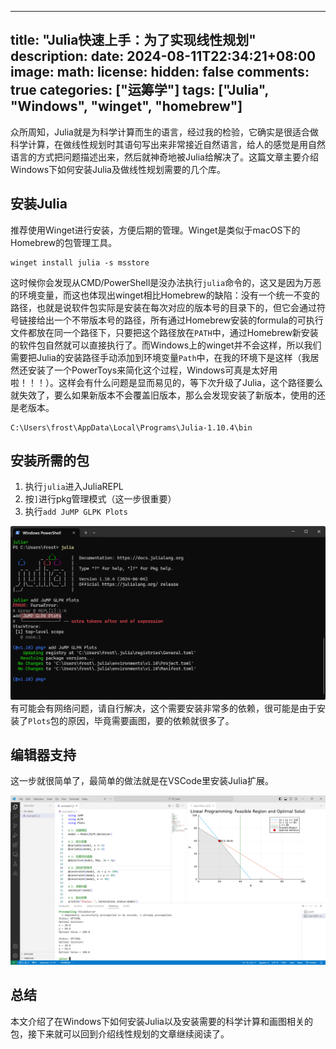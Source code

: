 
---
title: "Julia快速上手：为了实现线性规划"
description: 
date: 2024-08-11T22:34:21+08:00
image: 
math: 
license: 
hidden: false
comments: true
categories: ["运筹学"]
tags: ["Julia", "Windows", "winget", "homebrew"]
---

众所周知，Julia就是为科学计算而生的语言，经过我的检验，它确实是很适合做科学计算，在做线性规划时其语句写出来非常接近自然语言，给人的感觉是用自然语言的方式把问题描述出来，然后就神奇地被Julia给解决了。这篇文章主要介绍Windows下如何安装Julia及做线性规划需要的几个库。

## 安装Julia

推荐使用Winget进行安装，方便后期的管理。Winget是类似于macOS下的Homebrew的包管理工具。

```
winget install julia -s msstore
```

这时候你会发现从CMD/PowerShell是没办法执行`julia`命令的，这又是因为万恶的环境变量，而这也体现出winget相比Homebrew的缺陷：没有一个统一不变的路径，也就是说软件包实际是安装在每次对应的版本号的目录下的，但它会通过符号链接给出一个不带版本号的路径，所有通过Homebrew安装的formula的可执行文件都放在同一个路径下，只要把这个路径放在`PATH`中，通过Homebrew新安装的软件包自然就可以直接执行了。而Windows上的winget并不会这样，所以我们需要把Julia的安装路径手动添加到环境变量`Path`中，在我的环境下是这样（我居然还安装了一个PowerToys来简化这个过程，Windows可真是太好用啦！！！）。这样会有什么问题是显而易见的，等下次升级了Julia，这个路径要么就失效了，要么如果新版本不会覆盖旧版本，那么会发现安装了新版本，使用的还是老版本。

```
C:\Users\frost\AppData\Local\Programs\Julia-1.10.4\bin
```

## 安装所需的包

1. 执行`julia`进入JuliaREPL
2. 按`]`进行pkg管理模式（这一步很重要）
3. 执行`add JuMP GLPK Plots`

![Julia交互界面](/images/julia/julia-installation.png)
有可能会有网络问题，请自行解决，这个需要安装非常多的依赖，很可能是由于安装了`Plots`包的原因，毕竟需要画图，要的依赖就很多了。

## 编辑器支持

这一步就很简单了，最简单的做法就是在VSCode里安装Julia扩展。

![Julia效果示例](/images/julia/julia-example-01.png)

## 总结

本文介绍了在Windows下如何安装Julia以及安装需要的科学计算和画图相关的包，接下来就可以回到介绍线性规划的文章继续阅读了。
